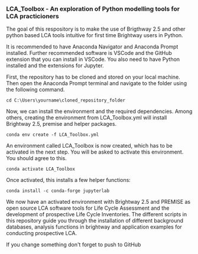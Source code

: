 ### LCA_Toolbox - An exploration of Python modelling tools for LCA practicioners

The goal of this respository is to make the use of Brigthway 2.5 and other python based LCA tools intuitive for first time Brightway users in Python. 

It is recommended to have Anaconda Navigator and Anaconda Prompt installed. Further recommended software is VSCode and the GitHub extension that you can install in VSCode. You also need to have Python installed and the extensions for Jupyter.

First, the repository has to be cloned and stored on your local machine. Then open the Anaconda Prompt terminal and navigate to the folder using the following command.

    cd C:\Users\yourname\cloned_repository_folder
    
Now, we can install the environment and the required dependencies. Among others, creating the environment from LCA_Toolbox.yml will install Brightway 2.5, premise and helper packages.

    conda env create -f LCA_Toolbox.yml
    
An environment called LCA_Toolbox is now created, which has to be activated in the next step. You will be asked to activate this environment. You should agree to this.

    conda activate LCA_Toolbox

Once activated, this installs a few helper functions:

    conda install -c conda-forge jupyterlab

We now have an activated environment with Brightway 2.5 and PREMISE as open source LCA software tools for Life Cycle Assessment and the development of prospective Life Cycle Inventories. The different scripts in this repository guide you through the installation of different background databases, analysis functions in brightway and application examples for conducting prospective LCA.

If you change something don't forget to push to GitHub